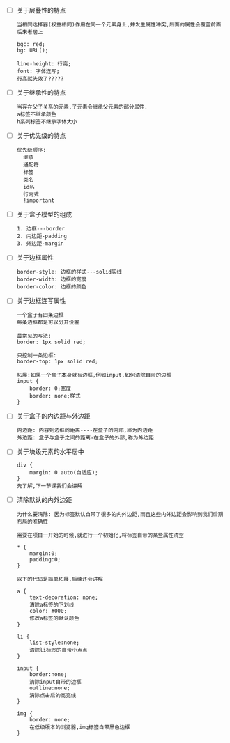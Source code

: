 - [ ] 关于层叠性的特点

  ```
  当相同选择器(权重相同)作用在同一个元素身上,并发生属性冲突,后面的属性会覆盖前面
  后来者居上
  
  bgc: red;
  bg: URL();
  
  line-height: 行高;
  font: 字体连写;
  行高就失效了?????
  ```

- [ ] 关于继承性的特点

  ```
  当存在父子关系的元素,子元素会继承父元素的部分属性.
  a标签不继承颜色
  h系列标签不继承字体大小
  ```

- [ ] 关于优先级的特点

  ```
  优先级顺序:
  	继承
  	通配符
  	标签
  	类名
  	id名
  	行内式
  	!important
  ```

- [ ] 关于盒子模型的组成

  ```
  1. 边框---border
  2. 内边距-padding
  3. 外边距-margin
  ```

- [ ] 关于边框属性

  ```
  border-style: 边框的样式---solid实线
  border-width: 边框的宽度
  border-color: 边框的颜色
  ```

- [ ] 关于边框连写属性

  ```
  一个盒子有四条边框
  每条边框都是可以分开设置
  
  最常见的写法:
  border: 1px solid red;
  
  只控制一条边框:
  border-top: 1px solid red;
  
  拓展:如果一个盒子本身就有边框,例如input,如何清除自带的边框
  input {
      border: 0;宽度
      border: none;样式
  }
  ```

- [ ] 关于盒子的内边距与外边距

  ```
  内边距: 内容到边框的距离----在盒子的内部,称为内边距
  外边距: 盒子与盒子之间的距离-在盒子的外部,称为外边距
  ```

- [ ] 关于块级元素的水平居中

  ```
  div {
      margin: 0 auto(自适应);
  }
  先了解,下一节课我们会讲解
  ```

- [ ] 清除默认的内外边距

  ```
  为什么要清除: 因为标签默认自带了很多的内外边距,而且这些内外边距会影响到我们后期布局的准确性
  
  需要在项目一开始的时候,就进行一个初始化,将标签自带的某些属性清空
  
  * {
      margin:0;
      padding:0;
  }
  
  以下的代码是简单拓展,后续还会讲解
  
  a {
      text-decoration: none;
      清除a标签的下划线
      color: #000;
      修改a标签的默认颜色
  }
  
  li {
      list-style:none;
      清除li标签的自带小点点
  }
  
  input {
      border:none;
      清除input自带的边框
      outline:none;
      清除点击后的高亮线
  }
  
  img {
      border: none;
      在低级版本的浏览器,img标签自带黑色边框
  }
  
  
  ```

  

